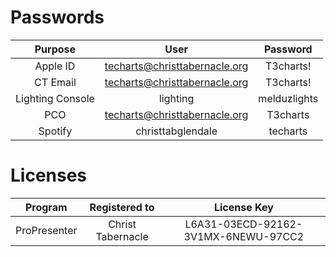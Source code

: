 <style>td { text-align: center; }</style>

<!-- TITLE: Private Info -->
# Passwords
| Purpose | User | Password |
| --- | --- | --- |
| Apple ID | techarts@christtabernacle.org | T3charts! |
| CT Email | techarts@christtabernacle.org | T3charts! |
| Lighting Console | lighting | melduzlights |
| PCO | techarts@christtabernacle.org | T3charts |
| Spotify | christtabglendale | techarts |

# Licenses
| Program | Registered to | License Key |
| --- | --- | --- |
| ProPresenter | Christ Tabernacle | L6A31-03ECD-92162-3V1MX-6NEWU-97CC2 |